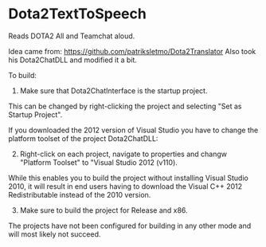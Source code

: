 # Dota2TextToSpeech
Reads DOTA2 All and Teamchat aloud.

Idea came from: https://github.com/patriksletmo/Dota2Translator
Also took his Dota2ChatDLL and modified it a bit.

To build:

1) Make sure that Dota2ChatInterface is the startup project.

This can be changed by right-clicking the project and selecting "Set as Startup Project".

If you downloaded the 2012 version of Visual Studio you have to change the platform toolset of the project Dota2ChatDLL:

2) Right-click on each project, navigate to properties and changw "Platform Toolset" to "Visual Studio 2012 (v110).

While this enables you to build the project without installing Visual Studio 2010, it will result in end users having to download the Visual C++ 2012 Redistributable instead of the 2010 version.

3) Make sure to build the project for Release and x86.

The projects have not been configured for building in any other mode and will most likely not succeed.

